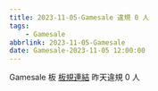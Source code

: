 ```yaml
---
title: 2023-11-05-Gamesale 違規 0 人
tags:
    - Gamesale
abbrlink: 2023-11-05-Gamesale
date: Gamesale-2023-11-05 12:00:00
---
```

Gamesale 板 [板規連結](https://www.ptt.cc/bbs/Gossiping/M.1637425085.A.07D.html)
昨天違規 0 人
